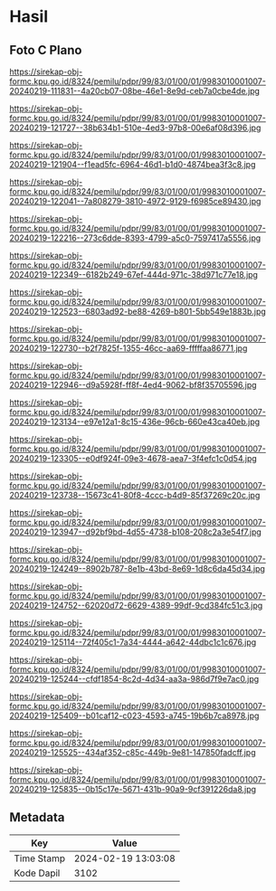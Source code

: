 # Hasil

## Foto C Plano

https://sirekap-obj-formc.kpu.go.id/8324/pemilu/pdpr/99/83/01/00/01/9983010001007-20240219-111831--4a20cb07-08be-46e1-8e9d-ceb7a0cbe4de.jpg

https://sirekap-obj-formc.kpu.go.id/8324/pemilu/pdpr/99/83/01/00/01/9983010001007-20240219-121727--38b634b1-510e-4ed3-97b8-00e6af08d396.jpg

https://sirekap-obj-formc.kpu.go.id/8324/pemilu/pdpr/99/83/01/00/01/9983010001007-20240219-121904--f1ead5fc-6964-46d1-b1d0-4874bea3f3c8.jpg

https://sirekap-obj-formc.kpu.go.id/8324/pemilu/pdpr/99/83/01/00/01/9983010001007-20240219-122041--7a808279-3810-4972-9129-f6985ce89430.jpg

https://sirekap-obj-formc.kpu.go.id/8324/pemilu/pdpr/99/83/01/00/01/9983010001007-20240219-122216--273c6dde-8393-4799-a5c0-7597417a5556.jpg

https://sirekap-obj-formc.kpu.go.id/8324/pemilu/pdpr/99/83/01/00/01/9983010001007-20240219-122349--6182b249-67ef-444d-971c-38d971c77e18.jpg

https://sirekap-obj-formc.kpu.go.id/8324/pemilu/pdpr/99/83/01/00/01/9983010001007-20240219-122523--6803ad92-be88-4269-b801-5bb549e1883b.jpg

https://sirekap-obj-formc.kpu.go.id/8324/pemilu/pdpr/99/83/01/00/01/9983010001007-20240219-122730--b2f7825f-1355-46cc-aa69-fffffaa86771.jpg

https://sirekap-obj-formc.kpu.go.id/8324/pemilu/pdpr/99/83/01/00/01/9983010001007-20240219-122946--d9a5928f-ff8f-4ed4-9062-bf8f35705596.jpg

https://sirekap-obj-formc.kpu.go.id/8324/pemilu/pdpr/99/83/01/00/01/9983010001007-20240219-123134--e97e12a1-8c15-436e-96cb-660e43ca40eb.jpg

https://sirekap-obj-formc.kpu.go.id/8324/pemilu/pdpr/99/83/01/00/01/9983010001007-20240219-123305--e0df924f-09e3-4678-aea7-3f4efc1c0d54.jpg

https://sirekap-obj-formc.kpu.go.id/8324/pemilu/pdpr/99/83/01/00/01/9983010001007-20240219-123738--15673c41-80f8-4ccc-b4d9-85f37269c20c.jpg

https://sirekap-obj-formc.kpu.go.id/8324/pemilu/pdpr/99/83/01/00/01/9983010001007-20240219-123947--d92bf9bd-4d55-4738-b108-208c2a3e54f7.jpg

https://sirekap-obj-formc.kpu.go.id/8324/pemilu/pdpr/99/83/01/00/01/9983010001007-20240219-124249--8902b787-8e1b-43bd-8e69-1d8c6da45d34.jpg

https://sirekap-obj-formc.kpu.go.id/8324/pemilu/pdpr/99/83/01/00/01/9983010001007-20240219-124752--62020d72-6629-4389-99df-9cd384fc51c3.jpg

https://sirekap-obj-formc.kpu.go.id/8324/pemilu/pdpr/99/83/01/00/01/9983010001007-20240219-125114--72f405c1-7a34-4444-a642-44dbc1c1c676.jpg

https://sirekap-obj-formc.kpu.go.id/8324/pemilu/pdpr/99/83/01/00/01/9983010001007-20240219-125244--cfdf1854-8c2d-4d34-aa3a-986d7f9e7ac0.jpg

https://sirekap-obj-formc.kpu.go.id/8324/pemilu/pdpr/99/83/01/00/01/9983010001007-20240219-125409--b01caf12-c023-4593-a745-19b6b7ca8978.jpg

https://sirekap-obj-formc.kpu.go.id/8324/pemilu/pdpr/99/83/01/00/01/9983010001007-20240219-125525--434af352-c85c-449b-9e81-147850fadcff.jpg

https://sirekap-obj-formc.kpu.go.id/8324/pemilu/pdpr/99/83/01/00/01/9983010001007-20240219-125835--0b15c17e-5671-431b-90a9-9cf391226da8.jpg


## Metadata

| Key        | Value               |
| ---------- | ------------------- |
| Time Stamp | 2024-02-19 13:03:08 |
| Kode Dapil | 3102                |



